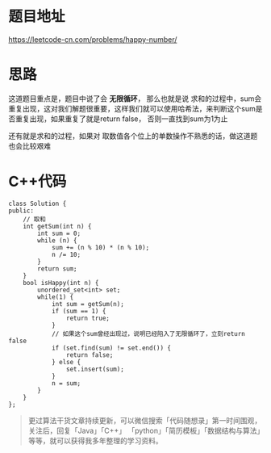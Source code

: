 # 题目地址 
https://leetcode-cn.com/problems/happy-number/

# 思路 

这道题目重点是，题目中说了会 **无限循环**， 那么也就是说 求和的过程中，sum会重复出现，这对我们解题很重要，这样我们就可以使用哈希法，来判断这个sum是否重复出现，如果重复了就是return false， 否则一直找到sum为1为止

还有就是求和的过程，如果对 取数值各个位上的单数操作不熟悉的话，做这道题也会比较艰难

# C++代码

```
class Solution {
public:
    // 取和
    int getSum(int n) {
        int sum = 0;
        while (n) {
            sum += (n % 10) * (n % 10);
            n /= 10;
        }
        return sum;
    }
    bool isHappy(int n) {
        unordered_set<int> set;
        while(1) {
            int sum = getSum(n);
            if (sum == 1) {
                return true;
            }
            // 如果这个sum曾经出现过，说明已经陷入了无限循环了，立刻return false
            if (set.find(sum) != set.end()) {
                return false;
            } else {
                set.insert(sum);
            }
            n = sum;
        }
    }
};
```
> 更过算法干货文章持续更新，可以微信搜索「代码随想录」第一时间围观，关注后，回复「Java」「C++」 「python」「简历模板」「数据结构与算法」等等，就可以获得我多年整理的学习资料。

